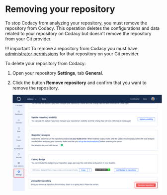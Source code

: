# Removing your repository

To stop Codacy from analyzing your repository, you must remove the repository from Codacy. This operation deletes the configurations and data related to your repository on Codacy but doesn't remove the repository from your Git provider.

!!! important
    To remove a repository from Codacy you must have [administrator permissions](../organizations/roles-and-permissions-for-synced-organizations.md) for that repository on your Git provider.

To delete your repository from Codacy:

1.  Open your repository **Settings**, tab **General**.

1.  Click the button **Remove repository** and confirm that you want to remove the repository.

    ![Removing your repository](images/repository-remove.png)